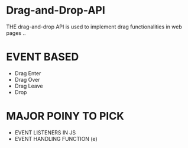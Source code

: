 # Drag-and-Drop-API
 <p> THE drag-and-drop API is used to implement drag functionalities in web pages ..</p>

<h1> EVENT BASED </h1>
 <ul>
   
   <li> Drag Enter </li>
   <li> Drag Over </li> 
   <li> Drag Leave </li> 
   <li> Drop </li>
   
 </ul>

<h1> MAJOR POINY TO PICK </h1>
<ul>
  
   <li> EVENT LISTENERS IN JS </li>
   <li> EVENT HANDLING FUNCTION (e) </li>
  
</ul>
